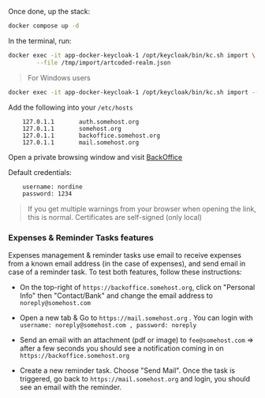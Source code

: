 Once done, up the stack:

```bash
docker compose up -d
```

In the terminal, run:

```bash
docker exec -it app-docker-keycloak-1 /opt/keycloak/bin/kc.sh import \
        --file /tmp/import/artcoded-realm.json
```

> For Windows users
```bash
docker exec -it app-docker-keycloak-1 /opt/keycloak/bin/kc.sh import --file /tmp/import/artcoded-realm.json
```

Add the following into your `/etc/hosts`

```text
    127.0.1.1       auth.somehost.org
    127.0.1.1       somehost.org
    127.0.1.1       backoffice.somehost.org
    127.0.1.1       mail.somehost.org
```

Open a private browsing window and visit [BackOffice](https://backoffice.somehost.org)

Default credentials:

```txt
    username: nordine
    password: 1234
```

> If you get multiple warnings from your browser when opening the link, this is normal. Certificates are self-signed (only local)

### Expenses & Reminder Tasks features

Expenses management & reminder tasks use email to receive expenses from a known email address (in the case of expenses),
and send email in case of a reminder task. To test both features, follow these instructions:

- On the top-right  of `https://backoffice.somehost.org`, click on "Personal Info" then "Contact/Bank"
   and change the email address to `noreply@somehost.com`

- Open a new tab & Go to `https://mail.somehost.org` . You can login with `username: noreply@somehost.com , password: noreply`

- Send an email with an attachment (pdf or image) to `fee@somehost.com` => after a few seconds you should see a notification coming in on `https://backoffice.somehost.org`

- Create a new reminder task. Choose "Send Mail". Once the task is triggered, go back to `https://mail.somehost.org` and login, you should see an email with the reminder.

